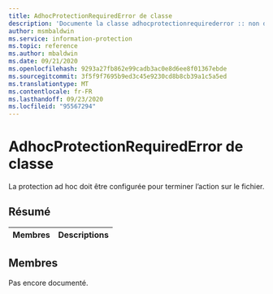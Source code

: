 ```yaml
---
title: AdhocProtectionRequiredError de classe
description: 'Documente la classe adhocprotectionrequirederror :: non définie du kit de développement logiciel (SDK) Microsoft Information Protection (MIP).'
author: msmbaldwin
ms.service: information-protection
ms.topic: reference
ms.author: mbaldwin
ms.date: 09/21/2020
ms.openlocfilehash: 9293a27fb862e99cadb3ac0e8d6ee8f01367ebde
ms.sourcegitcommit: 3f5f9f7695b9ed3c45e9230cd8b8cb39a1c5a5ed
ms.translationtype: MT
ms.contentlocale: fr-FR
ms.lasthandoff: 09/23/2020
ms.locfileid: "95567294"
---
```

# <a name="class-adhocprotectionrequirederror"></a>AdhocProtectionRequiredError de classe 
La protection ad hoc doit être configurée pour terminer l’action sur le fichier.
  
## <a name="summary"></a>Résumé
 Membres                        | Descriptions                                
--------------------------------|---------------------------------------------
  
## <a name="members"></a>Membres
Pas encore documenté.
